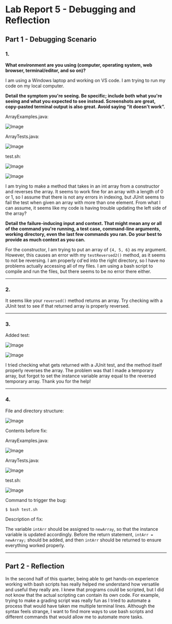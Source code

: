 # Lab Report 5 - Debugging and Reflection

## Part 1 - Debugging Scenario

### 1.
**What environment are you using (computer, operating system, web browser, terminal/editor, and so on)?**

I am using a Windows laptop and working on VS code. I am trying to run my code on my local computer.

**Detail the symptom you're seeing. Be specific; include both what you're seeing and what you expected to see instead. Screenshots are great, copy-pasted terminal output is also great. Avoid saying “it doesn't work”.**

ArrayExamples.java:

![Image](lab-report-5-imgs/ArrayExamplesError.jpg)

ArrayTests.java: 

![Image](lab-report-5-imgs/ArrayTests.jpg)

test.sh: 

![Image](lab-report-5-imgs/BashScript.jpg)

![Image](lab-report-5-imgs/FailedRun.jpg)

I am trying to make a method that takes in an int array from a constructor and reverses the array. It seems to work fine for an array with a length of 0 or 1, so I assume that there is not any errors in indexing, but JUnit seems to fail the test when given an array with more than one element. From what I can assume, it seems like my code is having trouble updating the left side of the array?

**Detail the failure-inducing input and context. That might mean any or all of the command you're running, a test case, command-line arguments, working directory, even the last few commands you ran. Do your best to provide as much context as you can.**

For the constructor, I am trying to put an array of `{4, 5, 6}` as my argument. However, this causes an error with my `testReversed2()` method, as it seems to not be reversing. I am properly cd'ed into the right directory, so I have no problems actually accessing all of my files. I am using a bash script to compile and run the files, but there seems to be no error there either.

___

### 2.

It seems like your `reversed()` method returns an array. Try checking with a JUnit test to see if that returned array is properly reversed.

___

### 3.
Added test:

![Image](lab-report-5-imgs/ArrayTestsNewTest.jpg)

![Image](lab-report-5-imgs/FailedRunNewTest.jpg)

I tried checking what gets returned with a JUnit test, and the method itself properly reverses the array. The problem was that I made a temporary array, but forgot to set the instance variable array equal to the reversed temporary array. Thank you for the help!

___

### 4.
File and directory structure:

![Image](lab-report-5-imgs/FileStructure.jpg)

Contents before fix:

ArrayExamples.java:

![Image](lab-report-5-imgs/ArrayExamplesError.jpg)

ArrayTests.java: 

![Image](lab-report-5-imgs/ArrayTests.jpg)

test.sh: 

![Image](lab-report-5-imgs/BashScript.jpg)

Command to trigger the bug:

`$ bash test.sh`

Description of fix:

The variable `intArr` should be assigned to `newArray`, so that the instance variable is updated accordingly. Before the return statement, `intArr = newArray;` should be added, and then `intArr` should be returned to ensure everything worked properly.

___

## Part 2 - Reflection

In the second half of this quarter, being able to get hands-on experience working with bash scripts has really helped me understand how versatile and useful they really are. I knew that programs could be scripted, but I did not know that the actual scripting can contain its own code. For example, trying to make a grading script was really fun as I tried to automate a process that would have taken me multiple terminal lines. Although the syntax feels strange, I want to find more ways to use bash scripts and different commands that would allow me to automate more tasks.
